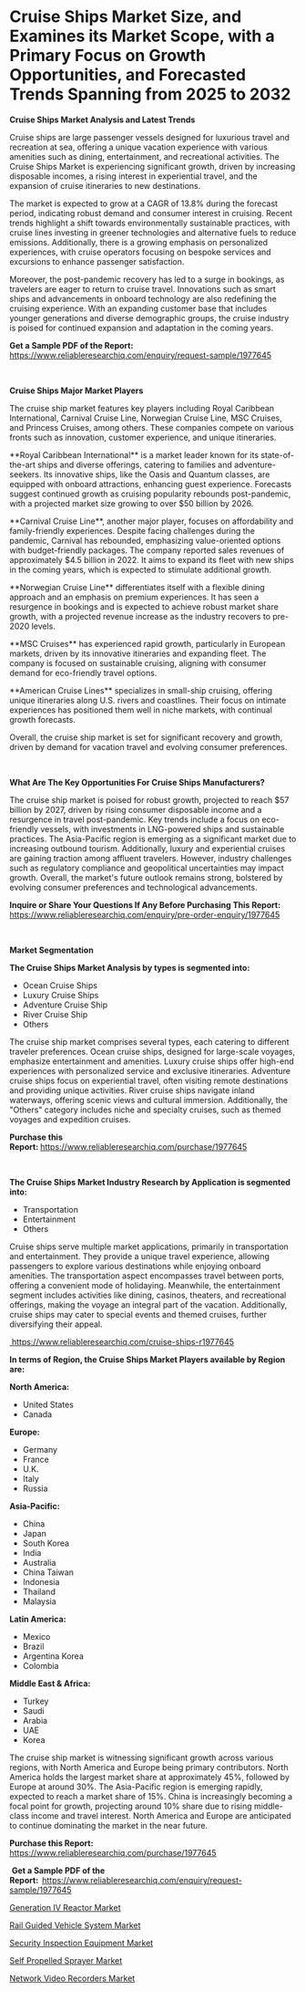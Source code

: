 <p><h1>Cruise Ships Market Size, and Examines its Market Scope, with a Primary Focus on Growth Opportunities, and Forecasted Trends Spanning from 2025 to 2032</h1></p><p><strong>Cruise Ships Market Analysis and Latest Trends</strong></p>
<p><p>Cruise ships are large passenger vessels designed for luxurious travel and recreation at sea, offering a unique vacation experience with various amenities such as dining, entertainment, and recreational activities. The Cruise Ships Market is experiencing significant growth, driven by increasing disposable incomes, a rising interest in experiential travel, and the expansion of cruise itineraries to new destinations. </p><p>The market is expected to grow at a CAGR of 13.8% during the forecast period, indicating robust demand and consumer interest in cruising. Recent trends highlight a shift towards environmentally sustainable practices, with cruise lines investing in greener technologies and alternative fuels to reduce emissions. Additionally, there is a growing emphasis on personalized experiences, with cruise operators focusing on bespoke services and excursions to enhance passenger satisfaction. </p><p>Moreover, the post-pandemic recovery has led to a surge in bookings, as travelers are eager to return to cruise travel. Innovations such as smart ships and advancements in onboard technology are also redefining the cruising experience. With an expanding customer base that includes younger generations and diverse demographic groups, the cruise industry is poised for continued expansion and adaptation in the coming years.</p></p>
<p><strong>Get a Sample PDF of the Report:&nbsp;</strong> <a href="https://www.reliableresearchiq.com/enquiry/request-sample/1977645?utm_campaign=1129&utm_medium=2&utm_source=Github&utm_content=ia&utm_term=10042025&utm_id=cruise-ships">https://www.reliableresearchiq.com/enquiry/request-sample/1977645</a></p>
<p>&nbsp;</p>
<p><strong>Cruise Ships Major Market Players</strong></p>
<p><p>The cruise ship market features key players including Royal Caribbean International, Carnival Cruise Line, Norwegian Cruise Line, MSC Cruises, and Princess Cruises, among others. These companies compete on various fronts such as innovation, customer experience, and unique itineraries.</p><p>**Royal Caribbean International** is a market leader known for its state-of-the-art ships and diverse offerings, catering to families and adventure-seekers. Its innovative ships, like the Oasis and Quantum classes, are equipped with onboard attractions, enhancing guest experience. Forecasts suggest continued growth as cruising popularity rebounds post-pandemic, with a projected market size growing to over $50 billion by 2026.</p><p>**Carnival Cruise Line**, another major player, focuses on affordability and family-friendly experiences. Despite facing challenges during the pandemic, Carnival has rebounded, emphasizing value-oriented options with budget-friendly packages. The company reported sales revenues of approximately $4.5 billion in 2022. It aims to expand its fleet with new ships in the coming years, which is expected to stimulate additional growth.</p><p>**Norwegian Cruise Line** differentiates itself with a flexible dining approach and an emphasis on premium experiences. It has seen a resurgence in bookings and is expected to achieve robust market share growth, with a projected revenue increase as the industry recovers to pre-2020 levels.</p><p>**MSC Cruises** has experienced rapid growth, particularly in European markets, driven by its innovative itineraries and expanding fleet. The company is focused on sustainable cruising, aligning with consumer demand for eco-friendly travel options.</p><p>**American Cruise Lines** specializes in small-ship cruising, offering unique itineraries along U.S. rivers and coastlines. Their focus on intimate experiences has positioned them well in niche markets, with continual growth forecasts.</p><p>Overall, the cruise ship market is set for significant recovery and growth, driven by demand for vacation travel and evolving consumer preferences.</p></p>
<p>&nbsp;</p>
<p><strong>What Are The Key Opportunities For Cruise Ships Manufacturers?</strong></p>
<p><p>The cruise ship market is poised for robust growth, projected to reach $57 billion by 2027, driven by rising consumer disposable income and a resurgence in travel post-pandemic. Key trends include a focus on eco-friendly vessels, with investments in LNG-powered ships and sustainable practices. The Asia-Pacific region is emerging as a significant market due to increasing outbound tourism. Additionally, luxury and experiential cruises are gaining traction among affluent travelers. However, industry challenges such as regulatory compliance and geopolitical uncertainties may impact growth. Overall, the market's future outlook remains strong, bolstered by evolving consumer preferences and technological advancements.</p></p>
<p><strong>Inquire or Share Your Questions If Any Before Purchasing This Report:</strong> <a href="https://www.reliableresearchiq.com/enquiry/pre-order-enquiry/1977645?utm_campaign=1129&utm_medium=2&utm_source=Github&utm_content=ia&utm_term=10042025&utm_id=cruise-ships">https://www.reliableresearchiq.com/enquiry/pre-order-enquiry/1977645</a></p>
<p>&nbsp;</p>
<p><strong>Market Segmentation</strong></p>
<p><strong>The Cruise Ships Market Analysis by types is segmented into:</strong></p>
<p><ul><li>Ocean Cruise Ships</li><li>Luxury Cruise Ships</li><li>Adventure Cruise Ship</li><li>River Cruise Ship</li><li>Others</li></ul></p>
<p><p>The cruise ship market comprises several types, each catering to different traveler preferences. Ocean cruise ships, designed for large-scale voyages, emphasize entertainment and amenities. Luxury cruise ships offer high-end experiences with personalized service and exclusive itineraries. Adventure cruise ships focus on experiential travel, often visiting remote destinations and providing unique activities. River cruise ships navigate inland waterways, offering scenic views and cultural immersion. Additionally, the "Others" category includes niche and specialty cruises, such as themed voyages and expedition cruises.</p></p>
<p><strong>Purchase this Report:&nbsp;</strong><a href="https://www.reliableresearchiq.com/purchase/1977645?utm_campaign=1129&utm_medium=2&utm_source=Github&utm_content=ia&utm_term=10042025&utm_id=cruise-ships">https://www.reliableresearchiq.com/purchase/1977645</a></p>
<p>&nbsp;</p>
<p><strong>The Cruise Ships Market Industry Research by Application is segmented into:</strong></p>
<p><ul><li>Transportation</li><li>Entertainment</li><li>Others</li></ul></p>
<p><p>Cruise ships serve multiple market applications, primarily in transportation and entertainment. They provide a unique travel experience, allowing passengers to explore various destinations while enjoying onboard amenities. The transportation aspect encompasses travel between ports, offering a convenient mode of holidaying. Meanwhile, the entertainment segment includes activities like dining, casinos, theaters, and recreational offerings, making the voyage an integral part of the vacation. Additionally, cruise ships may cater to special events and themed cruises, further diversifying their appeal.</p></p>
<p><a href="https://www.reliableresearchiq.com/cruise-ships-r1977645?utm_campaign=1129&utm_medium=2&utm_source=Github&utm_content=ia&utm_term=10042025&utm_id=cruise-ships">&nbsp;https://www.reliableresearchiq.com/cruise-ships-r1977645</a></p>
<p><strong>In terms of Region, the Cruise Ships Market Players available by Region are:</strong></p>
<p>
    <p> <strong> North America: </strong>
        <ul>
            <li>United States</li>
            <li>Canada</li>
        </ul>
        </p> 
    <p> <strong> Europe: </strong>
        <ul>
            <li>Germany</li>
            <li>France</li>
            <li>U.K.</li>
            <li>Italy</li>
            <li>Russia</li>
        </ul>
        </p> 
    <p> <strong> Asia-Pacific: </strong>
        <ul>
            <li>China</li>
            <li>Japan</li>
            <li>South Korea</li>
            <li>India</li>
            <li>Australia</li>
            <li>China Taiwan</li>
            <li>Indonesia</li>
            <li>Thailand</li>
            <li>Malaysia</li>
        </ul>
        </p> 
    <p> <strong> Latin America: </strong>
        <ul>
            <li>Mexico</li>
            <li>Brazil</li>
            <li>Argentina Korea</li>
            <li>Colombia</li>
        </ul>
        </p> 
    <p> <strong> Middle East & Africa: </strong>
        <ul>
            <li>Turkey</li>
            <li>Saudi</li>
            <li>Arabia</li>
            <li>UAE</li>
            <li>Korea</li>
        </ul>
    </p>
    </p>
<p><p>The cruise ship market is witnessing significant growth across various regions, with North America and Europe being primary contributors. North America holds the largest market share at approximately 45%, followed by Europe at around 30%. The Asia-Pacific region is emerging rapidly, expected to reach a market share of 15%. China is increasingly becoming a focal point for growth, projecting around 10% share due to rising middle-class income and travel interest. North America and Europe are anticipated to continue dominating the market in the near future.</p></p>
<p><strong>Purchase this Report: </strong><a href="https://www.reliableresearchiq.com/purchase/1977645?utm_campaign=1129&utm_medium=2&utm_source=Github&utm_content=ia&utm_term=10042025&utm_id=cruise-ships">https://www.reliableresearchiq.com/purchase/1977645</a></p>
<p>&nbsp;<strong>Get a Sample PDF of the Report:&nbsp;&nbsp;</strong><a href="https://www.reliableresearchiq.com/enquiry/request-sample/1977645?utm_campaign=1129&utm_medium=2&utm_source=Github&utm_content=ia&utm_term=10042025&utm_id=cruise-ships">https://www.reliableresearchiq.com/enquiry/request-sample/1977645</a></p>
<p><strong></strong></p>
<p><p><a href="https://github.com/shefikagbons/Market-Research-Report-List-1/blob/main/generation-iv-reactor-market.md?utm_campaign=1129&utm_medium=2&utm_source=Github&utm_content=ia&utm_term=10042025&utm_id=cruise-ships">Generation IV Reactor Market</a></p><p><a href="https://github.com/pomasifilo/Market-Research-Report-List-1/blob/main/rail-guided-vehicle-system-market.md?utm_campaign=1129&utm_medium=2&utm_source=Github&utm_content=ia&utm_term=10042025&utm_id=cruise-ships">Rail Guided Vehicle System Market</a></p><p><a href="https://github.com/mateyappiazo/Market-Research-Report-List-1/blob/main/security-inspection-equipment-market.md?utm_campaign=1129&utm_medium=2&utm_source=Github&utm_content=ia&utm_term=10042025&utm_id=cruise-ships">Security Inspection Equipment Market</a></p><p><a href="https://github.com/signallaikun/Market-Research-Report-List-1/blob/main/self-propelled-sprayer-market.md?utm_campaign=1129&utm_medium=2&utm_source=Github&utm_content=ia&utm_term=10042025&utm_id=cruise-ships">Self Propelled Sprayer Market</a></p><p><a href="https://github.com/nontoengolo/Market-Research-Report-List-1/blob/main/network-video-recorders-market.md?utm_campaign=1129&utm_medium=2&utm_source=Github&utm_content=ia&utm_term=10042025&utm_id=cruise-ships">Network Video Recorders Market</a></p></p>